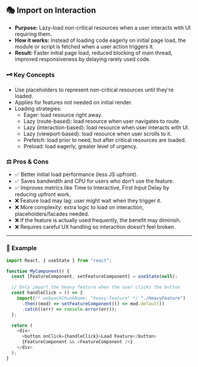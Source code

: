 ## 🎭 Import on Interaction

- **Purpose:** Lazy-load non-critical resources when a user interacts with UI requiring them.
- **How it works:** Instead of loading code eagerly on initial page load, the module or script is fetched when a user action triggers it.
- **Result:** Faster initial page load, reduced blocking of main thread, improved responsiveness by delaying rarely used code.

### 🗝️ Key Concepts

- Use placeholders to represent non-critical resources until they're loaded.
- Applies for features not needed on initial render.
- Loading strategies:
  - Eager: load resource right away.
  - Lazy (route-based): load resource when user navigates to route.
  - Lazy (interaction-based): load resource when user interacts with UI.
  - Lazy (viewport-based): load resource when user scrolls to it.
  - Prefetch: load prior to need, but after critical resources are loaded.
  - Preload: load eagerly, greater level of urgency.

### ⚖️ Pros & Cons

- ✅ Better initial load performance (less JS upfront).
- ✅ Saves bandwidth and CPU for users who don’t use the feature.
- ✅ Improves metrics like Time to Interactive, First Input Delay by reducing upfront work.
- ❌ Feature load may lag: user might wait when they trigger it.
- ❌ More complexity: extra logic to load on interaction, placeholders/facades needed.
- ❌ If the feature is actually used frequently, the benefit may diminish.
- ❌ Requires careful UX handling so interaction doesn’t feel broken.

---

### 🧩 Example

```js
import React, { useState } from "react";

function MyComponent() {
  const [FeatureComponent, setFeatureComponent] = useState(null);

  // Only import the heavy feature when the user clicks the button
  const handleClick = () => {
    import(/* webpackChunkName: "heavy-feature" */ "./HeavyFeature")
      .then((mod) => setFeatureComponent(() => mod.default))
      .catch((err) => console.error(err));
  };

  return (
    <div>
      <button onClick={handleClick}>Load Feature</button>
      {FeatureComponent && <FeatureComponent />}
    </div>
  );
}
```
